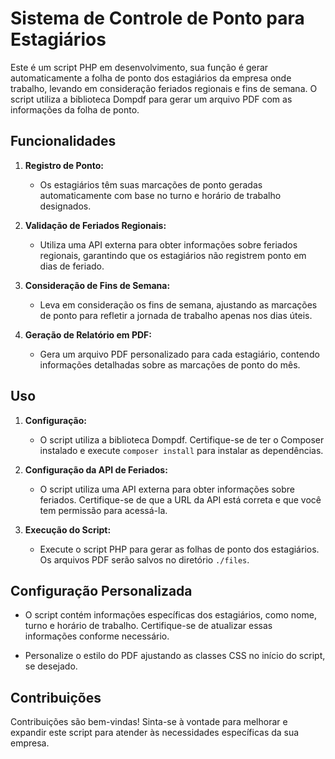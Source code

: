 # Sistema de Controle de Ponto para Estagiários

Este é um script PHP em desenvolvimento, sua função é gerar automaticamente a folha de ponto dos estagiários da empresa onde trabalho, levando em consideração feriados regionais e fins de semana. O script utiliza a biblioteca Dompdf para gerar um arquivo PDF com as informações da folha de ponto.

## Funcionalidades

1. **Registro de Ponto:**
   - Os estagiários têm suas marcações de ponto geradas automaticamente com base no turno e horário de trabalho designados.

2. **Validação de Feriados Regionais:**
   - Utiliza uma API externa para obter informações sobre feriados regionais, garantindo que os estagiários não registrem ponto em dias de feriado.

3. **Consideração de Fins de Semana:**
   - Leva em consideração os fins de semana, ajustando as marcações de ponto para refletir a jornada de trabalho apenas nos dias úteis.

4. **Geração de Relatório em PDF:**
   - Gera um arquivo PDF personalizado para cada estagiário, contendo informações detalhadas sobre as marcações de ponto do mês.

## Uso

1. **Configuração:**
   - O script utiliza a biblioteca Dompdf. Certifique-se de ter o Composer instalado e execute `composer install` para instalar as dependências.

2. **Configuração da API de Feriados:**
   - O script utiliza uma API externa para obter informações sobre feriados. Certifique-se de que a URL da API está correta e que você tem permissão para acessá-la.

3. **Execução do Script:**
   - Execute o script PHP para gerar as folhas de ponto dos estagiários. Os arquivos PDF serão salvos no diretório `./files`.

## Configuração Personalizada

- O script contém informações específicas dos estagiários, como nome, turno e horário de trabalho. Certifique-se de atualizar essas informações conforme necessário.

- Personalize o estilo do PDF ajustando as classes CSS no início do script, se desejado.

## Contribuições

Contribuições são bem-vindas! Sinta-se à vontade para melhorar e expandir este script para atender às necessidades específicas da sua empresa.

